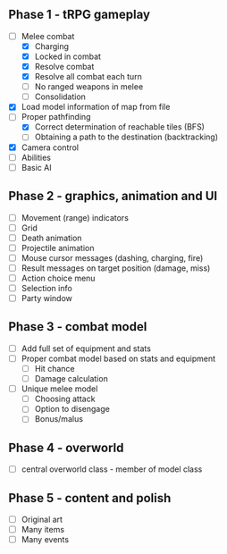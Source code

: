 Phase 1 - tRPG gameplay
------------------
- [ ] Melee combat
  - [x] Charging
  - [x] Locked in combat
  - [x] Resolve combat
  - [x] Resolve all combat each turn
  - [ ] No ranged weapons in melee
  - [ ] Consolidation
- [x] Load model information of map from file
- [ ] Proper pathfinding
  - [x] Correct determination of reachable tiles (BFS)
  - [ ] Obtaining a path to the destination (backtracking)
- [x] Camera control
- [ ] Abilities
- [ ] Basic AI

Phase 2 - graphics, animation and UI
------------------
- [ ] Movement (range) indicators
- [ ] Grid
- [ ] Death animation
- [ ] Projectile animation
- [ ] Mouse cursor messages (dashing, charging, fire)
- [ ] Result messages on target position (damage, miss)
- [ ] Action choice menu
- [ ] Selection info
- [ ] Party window

Phase 3 - combat model
------------------
- [ ] Add full set of equipment and stats
- [ ] Proper combat model based on stats and equipment
  - [ ] Hit chance
  - [ ] Damage calculation
- [ ] Unique melee model
  - [ ] Choosing attack
  - [ ] Option to disengage
  - [ ] Bonus/malus

Phase 4 - overworld
------------------
- [ ] central overworld class - member of model class

Phase 5 - content and polish
------------------
- [ ] Original art
- [ ] Many items
- [ ] Many events
